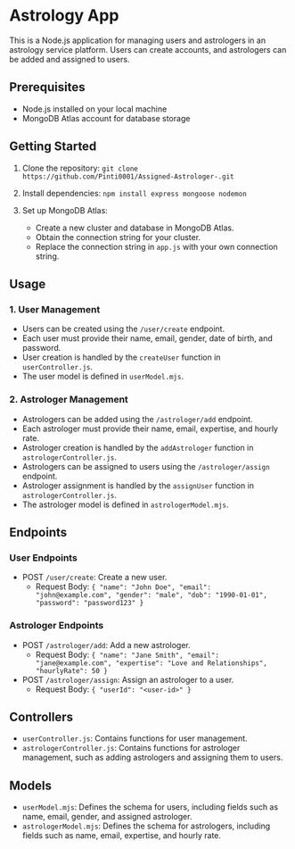 # Astrology App

This is a Node.js application for managing users and astrologers in an astrology service platform. Users can create accounts, and astrologers can be added and assigned to users.

## Prerequisites

- Node.js installed on your local machine
- MongoDB Atlas account for database storage

## Getting Started

1. Clone the repository: ` git clone https://github.com/Pinti0001/Assigned-Astrologer-.git `


2. Install dependencies: ` npm install express mongoose nodemon `
  

3. Set up MongoDB Atlas:

   - Create a new cluster and database in MongoDB Atlas.
   - Obtain the connection string for your cluster.
   - Replace the connection string in `app.js` with your own connection string.

## Usage

### 1. User Management

- Users can be created using the `/user/create` endpoint.
- Each user must provide their name, email, gender, date of birth, and password.
- User creation is handled by the `createUser` function in `userController.js`.
- The user model is defined in `userModel.mjs`.

### 2. Astrologer Management

- Astrologers can be added using the `/astrologer/add` endpoint.
- Each astrologer must provide their name, email, expertise, and hourly rate.
- Astrologer creation is handled by the `addAstrologer` function in `astrologerController.js`.
- Astrologers can be assigned to users using the `/astrologer/assign` endpoint.
- Astrologer assignment is handled by the `assignUser` function in `astrologerController.js`.
- The astrologer model is defined in `astrologerModel.mjs`.

## Endpoints

### User Endpoints

- POST `/user/create`: Create a new user.
  - Request Body: `{ "name": "John Doe", "email": "john@example.com", "gender": "male", "dob": "1990-01-01", "password": "password123" }`

### Astrologer Endpoints

- POST `/astrologer/add`: Add a new astrologer.
  - Request Body: `{ "name": "Jane Smith", "email": "jane@example.com", "expertise": "Love and Relationships", "hourlyRate": 50 }`
- POST `/astrologer/assign`: Assign an astrologer to a user.
  - Request Body: `{ "userId": "<user-id>" }`

## Controllers

- `userController.js`: Contains functions for user management.
- `astrologerController.js`: Contains functions for astrologer management, such as adding astrologers and assigning them to users.

## Models

- `userModel.mjs`: Defines the schema for users, including fields such as name, email, gender, and assigned astrologer.
- `astrologerModel.mjs`: Defines the schema for astrologers, including fields such as name, email, expertise, and hourly rate.


